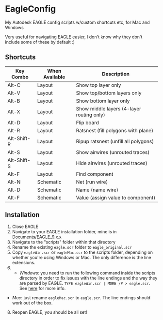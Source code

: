 # EagleConfig
 My Autodesk EAGLE config scripts w/custom shortcuts etc, for Mac and Windows

Very useful for navigating EAGLE easier, I don't know why they don't include some of these by default :)

## Shortcuts
|Key Combo|When Available|Description|
|---|---|---|
|Alt-C|Layout|Show top layer only|
|Alt-V|Layout|Show top/bottom layers only|
|Alt-B|Layout|Show bottom layer only|
|Alt-X|Layout|Show middle layers (4-layer routing only)|
|Alt-D|Layout|Flip board|
|Alt-R|Layout|Ratsnest (fill polygons with plane)|
|Alt-Shift-R|Layout|Ripup ratsnest (unfill all polygons)|
|Alt-S|Layout|Show airwires (unrouted traces)|
|Alt-Shift-S|Layout|Hide airwires (unrouted traces)|
|Alt-F|Layout|Find component|
|Alt-N|Schematic|Net (run wire)|
|Alt-D|Schematic|Name (name wire)|
|Alt-F|Schematic|Value (assign value to component)|

## Installation

1) Close EAGLE
2) Navigate to your EAGLE installation folder, mine is in Documents/EAGLE_9.x.x
3) Navigate to the "scripts" folder within that directory
4) Rename the existing `eagle.scr` folder to `eagle_original.scr`
5) Copy `eagleWin.scr` or `eagleMac.scr` to the scripts folder, depending on whether you're using Windows or Mac. The only difference is the line extensions.
6) - *Windows*: you need to run the following command inside the scripts directory in order to fix issues with the line endings and the way they are parsed by EAGLE. `TYPE eagleWin.scr | MORE /P > eagle.scr`. See [here](https://stackoverflow.com/a/27844521) for more info.
 - *Mac*: just rename `eagleMac.scr` to `eagle.scr`. The line endings should work out of the box.
8) Reopen EAGLE, you should be all set!
